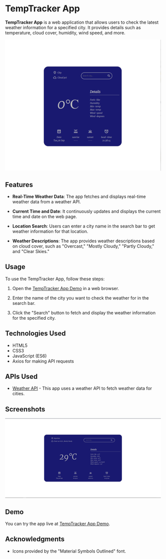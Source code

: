 # TempTracker App

**TempTracker App** is a web application that allows users to check the latest weather information for a specified city. It provides details such as temperature, cloud cover, humidity, wind speed, and more.

![TempTracker App Screenshot](Screenshot%20main.png)

## Features

- **Real-Time Weather Data**: The app fetches and displays real-time weather data from a weather API.

- **Current Time and Date**: It continuously updates and displays the current time and date on the web page.

- **Location Search**: Users can enter a city name in the search bar to get weather information for that location.

- **Weather Descriptions**: The app provides weather descriptions based on cloud cover, such as "Overcast," "Mostly Cloudy," "Partly Cloudy," and "Clear Skies."

## Usage

To use the TempTracker App, follow these steps:

1. Open the [TempTracker App Demo](https://catchtemp.netlify.app) in a web browser.

2. Enter the name of the city you want to check the weather for in the search bar.

3. Click the "Search" button to fetch and display the weather information for the specified city.

## Technologies Used

- HTML5
- CSS3
- JavaScript (ES6)
- Axios for making API requests

## APIs Used

- [Weather API](https://weather-by-api-ninja.p.rapidapi.com/v1/weather) - This app uses a weather API to fetch weather data for cities.

## Screenshots

![TempTracker App Screenshot after entering city](Screenshot%20result.png)
 

## Demo

You can try the app live at [TempTracker App Demo](https://catchtemp.netlify.app).



## Acknowledgments

- Icons provided by the "Material Symbols Outlined" font.
